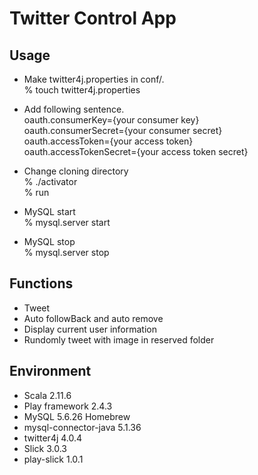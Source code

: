 #  Twitter Control App

## Usage
* Make twitter4j.properties in conf/.  
% touch twitter4j.properties
* Add following sentence.  
oauth.consumerKey={your consumer key}  
oauth.consumerSecret={your consumer secret}  
oauth.accessToken={your access token}  
oauth.accessTokenSecret={your access token secret}  
  
* Change cloning directory  
% ./activator  
% run  
  
* MySQL start  
% mysql.server start  
  
* MySQL stop  
% mysql.server stop  
  
## Functions
* Tweet
* Auto followBack and auto remove
* Display current user information
* Rundomly tweet with image in reserved folder

## Environment
* Scala 2.11.6
* Play framework 2.4.3
* MySQL 5.6.26 Homebrew
* mysql-connector-java 5.1.36
* twitter4j 4.0.4
* Slick 3.0.3
* play-slick 1.0.1
